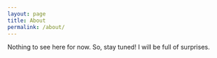 ```yaml
---
layout: page
title: About
permalink: /about/
---
```


Nothing to see here for now. So, stay tuned! I will be full of surprises.
